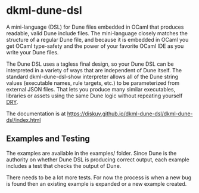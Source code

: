 # dkml-dune-dsl

A mini-language (DSL) for Dune files embedded in OCaml that produces readable, valid Dune include files. The
mini-language closely matches the structure of a regular Dune file, and because it is embedded in OCaml
you get OCaml type-safety and the power of your favorite OCaml IDE as you write your Dune files.

The Dune DSL uses a tagless final design, so your Dune DSL can be interpreted in a variety of ways that
are independent of Dune itself. The standard dkml-dune-dsl-show interpreter allows all of the Dune string
values (executable names, rule targets, etc.) to be parameterized from external JSON files. That lets you
produce many similar executables, libraries or assets using the same Dune logic without repeating yourself
[DRY](https://en.wikipedia.org/wiki/Don%27t_repeat_yourself).

The documentation is at https://diskuv.github.io/dkml-dune-dsl/dkml-dune-dsl/index.html

## Examples and Testing

The examples are available in the examples/ folder. Since Dune is the authority on whether Dune DSL is
producing correct output, each example includes a test that checks the output of Dune.

There needs to be a lot more tests. For now the process is when a new bug is found then an existing example
is expanded or a new example created.
